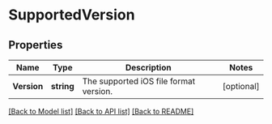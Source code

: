 # SupportedVersion

## Properties

Name | Type | Description | Notes
------------ | ------------- | ------------- | -------------
**Version** | **string** | The supported iOS file format version. | [optional] 

[[Back to Model list]](../README.md#documentation-for-models) [[Back to API list]](../README.md#documentation-for-api-endpoints) [[Back to README]](../README.md)


